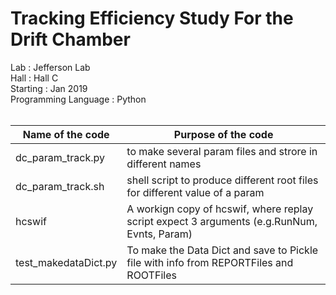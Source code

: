 # Tracking Efficiency Study For the Drift Chamber 
 Lab                  : Jefferson Lab <br /> 
 Hall                 : Hall C <br />
 Starting             : Jan 2019  <br />
 Programming Language : Python  <br />
<br />

Name of the code | Purpose of the code
---------------- | -------------------
dc_param_track.py | to make several param files and strore in different names 
dc_param_track.sh | shell script to produce different root files for different value of a param
hcswif | A workign copy of hcswif, where replay script expect 3 arguments (e.g.RunNum, Evnts, Param)
test_makedataDict.py | To make the Data Dict and save to Pickle file with info from REPORTFiles and ROOTFiles